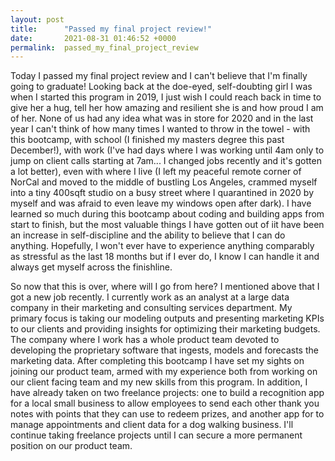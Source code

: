 ```yaml
---
layout: post
title:      "Passed my final project review!"
date:       2021-08-31 01:46:52 +0000
permalink:  passed_my_final_project_review
---
```



Today I passed my final project review and I can't believe that I'm finally going to graduate! Looking back at the doe-eyed, self-doubting girl I was when I started this program in 2019, I just wish I could reach back in time to give her a hug, tell her how amazing and resilient she is and how proud I am of her. None of us had any idea what was in store for 2020 and in the last year I can't think of how many times I wanted to throw in the towel - with this bootcamp, with school (I finished my masters degree this past December!), with work (I've had days where I was working until 4am only to jump on client calls starting at 7am... I changed jobs recently and it's gotten a lot better), even with where I live (I left my peaceful remote corner of NorCal and moved to the middle of bustling Los Angeles, crammed myself into a tiny 400sqft studio on a busy street where I quarantined in 2020 by myself and was afraid to even leave my windows open after dark). I have learned so much during this bootcamp about coding and building apps from start to finish, but the most valuable things I have gotten out of iit have been an increase in self-discipline and the ability to believe that I can do anything. Hopefully, I won't ever have to experience anything comparably as stressful as the last 18 months but if I ever do, I know I can handle it and always get myself across the finishline. 

So now that this is over, where will I go from here? I mentioned above that I got a new job recently. I currently work as an analyst at a large data company in their marketing and consulting services department. My primary focus is taking our modeling outputs and presenting marketing KPIs to our clients and providing insights for optimizing their marketing budgets. The company where I work has a whole product team devoted to developing the proprietary software that ingests, models and forecasts the marketing data. After completing this bootcamp I have set my sights on joining our product team, armed with my experience both from working on our client facing team and my new skills from this program. In addition, I have already taken on two freelance projects: one to build a recognition app for a local small business to allow employees to send each other thank you notes with points that they can use to redeem prizes, and another app for to manage appointments and client data for a dog walking business. I'll continue taking freelance projects until I can secure a more permanent position on our product team. 
